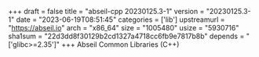 +++
draft = false
title = "abseil-cpp 20230125.3-1"
version = "20230125.3-1"
date = "2023-06-19T08:51:45"
categories = ['lib']
upstreamurl = "https://abseil.io"
arch = "x86_64"
size = "1005480"
usize = "5930716"
sha1sum = "22d3dd8f30129b2cd1327a4718cc6fb9e7817b8b"
depends = "['glibc>=2.35']"
+++
Abseil Common Libraries (C++)
